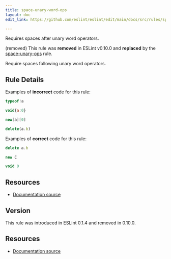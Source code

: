 ```yaml
---
title: space-unary-word-ops
layout: doc
edit_link: https://github.com/eslint/eslint/edit/main/docs/src/rules/space-unary-word-ops.md

---
```


Requires spaces after unary word operators.

(removed) This rule was **removed** in ESLint v0.10.0 and **replaced** by the [space-unary-ops](space-unary-ops) rule.

Require spaces following unary word operators.

## Rule Details

Examples of **incorrect** code for this rule:

```js
typeof!a
```

```js
void{a:0}
```

```js
new[a][0]
```

```js
delete(a.b)
```

Examples of **correct** code for this rule:

```js
delete a.b
```

```js
new C
```

```js
void 0
```

## Resources

* [Documentation source](https://github.com/eslint/eslint/tree/HEAD/docs/src/rules/space-unary-word-ops.md)

## Version

This rule was introduced in ESLint 0.1.4 and removed in 0.10.0.

## Resources

* [Documentation source](https://github.com/eslint/eslint/tree/HEAD/docs/src/rules/space-unary-word-ops.md)
